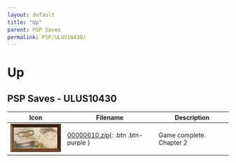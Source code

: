 ```yaml
---
layout: default
title: "Up"
parent: PSP Saves
permalink: PSP/ULUS10430/
---
```

# Up

## PSP Saves - ULUS10430

| Icon | Filename | Description |
|------|----------|-------------|
| ![Up](ICON0.PNG) | [00000610.zip](00000610.zip){: .btn .btn-purple } | Game complete. Chapter 2 |
